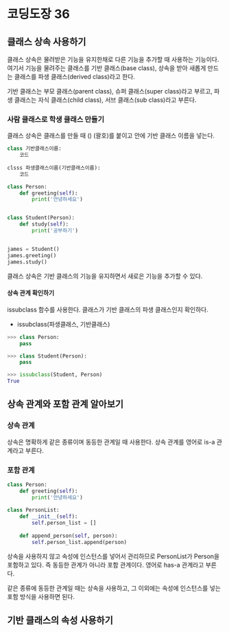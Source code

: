 # 코딩도장 36

## 클래스 상속 사용하기

클래스 상속은 물려받은 기능을 유지한채로 다른 기능을 추가할 때 사용하는 기능이다. 여기서 기능을 물려주는 클래스를 기반 클래스(base class), 상속을 받아 새롭게 만드는 클래스를 파생 클래스(derived class)라고 한다.

기반 클래스는 부모 클래스(parent class), 슈퍼 클래스(super class)라고 부르고, 파생 클래스는 자식 클래스(child class), 서브 클래스(sub class)라고 부른다.





### 사람 클래스로 학생 클래스 만들기

클래스 상속은 클래스를 만들 때 () (꽐호)를 붙이고 안에 기반 클래스 이름을 넣는다.

```python
class 기반클래스이름:
	코드
	
clsss 파생클래스이름(기반클래스이름):
	코드
```

```python
class Person:
    def greeting(self):
        print('안녕하세요')


class Student(Person):
    def study(self):
        print('공부하기')


james = Student()
james.greeting()
james.study()
```

클래스 상속은 기반 클래스의 기능을 유지하면서 새로은 기능을 추가할 수 있다.





#### 상속 관계 확인하기

issubclass 함수를 사용한다. 클래스가 기반 클래스의 파생 클래스인지 확인하다.

- issubclass(파생클래스, 기반클래스)

```python
>>> class Person:
	pass

>>> class Student(Person):
	pass

>>> issubclass(Student, Person)
True
```







## 상속 관계와 포함 관계 알아보기

### 상속 관계

상속은 명확하게 같은 종류이며 동등한 관계일 때 사용한다. 상속 관계를 영어로 is-a 관계라고 부른다.





### 포함 관계

```python
class Person:
	def greeting(self):
		print('안녕하세요')
		
class PersonList:
	def __init__(self):
		self.person_list = []
		
	def append_person(self, person):
		self.person_list.append(person)
```

상속을 사용하지 않고 속성에 인스턴스를 넣어서 관리하므로 PersonList가 Person을 포함하고 있다. 즉 동등한 관계가 아니라 포함 관계이다. 영어로 has-a 관계라고 부른다.

같은 종류에 동등한 관계일 때는 상속을 사용하고, 그 이외에는 속성에 인스턴스를 넣는 포함 방식을 사용하면 된다.







## 기반 클래스의 속성 사용하기

